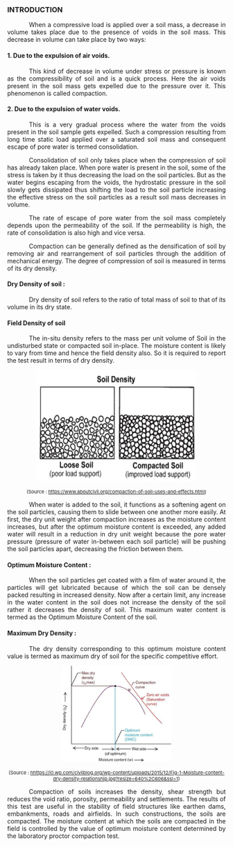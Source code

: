 ### INTRODUCTION<br>

<p style="text-indent:50px; text-align: justify;">
When a compressive load is applied over a soil mass, a decrease in volume takes place due to the presence of voids in the soil mass.
This decrease in volume can take place by two ways: </p>

#### 1. Due to the expulsion of air voids.
<p style="text-indent:50px; text-align: justify;">This kind of decrease in volume under stress or pressure is known as the compressibility of soil and is a quick process. Here the air voids present in the soil mass gets expelled due to the pressure over it. This phenomenon is called compaction.</p>

#### 2. Due to the expulsion of water voids.
<p style="text-indent:50px; text-align: justify;">This is a very gradual process where the water from the voids  present in the soil sample gets expelled. Such a compression resulting from long time static load applied over a saturated soil mass and consequent escape of pore water is termed consolidation.</p>

<p style="text-indent:50px; text-align: justify;">Consolidation of soil only takes place when the compression of soil has already taken place. When pore water is present in the soil, some of the stress is taken by it thus decreasing the load on the soil particles. But as the water begins escaping from the voids, the hydrostatic pressure in the soil slowly gets dissipated thus shifting the load to the soil particle increasing the effective stress on the soil particles as a result soil mass decreases in volume.</p>

<p style="text-indent:50px; text-align: justify;">The rate of escape of pore water from the soil mass completely depends upon the permeability of the soil. If the permeability is high, the rate of consolidation is also high and vice versa.</p>

<p style="text-indent:50px; text-align: justify;">Compaction can be generally defined as the densification of soil by removing air and rearrangement of soil particles through the addition of mechanical energy. The degree of compression of soil is measured in terms of its dry density.</p>

#### Dry Density of soil :
<p style="text-indent:50px; text-align: justify;">Dry density of soil refers to the ratio of total mass of soil to that of its volume in its dry state.</p>

#### Field Density of soil
<p style="text-indent:50px; text-align: justify;">The in-situ density refers to the mass per unit volume of Soil in the undisturbed state or compacted soil in-place. The moisture content is likely to vary from time and hence the field density also. So it is required to report the test result in terms of dry density.
</p>

<center>

<img src="images/sd.png" /></br>
<p style="font-size:11px;">(Source : <a href="https://www.aboutcivil.org/compaction-of-soil-uses-and-effects.html"> https://www.aboutcivil.org/compaction-of-soil-uses-and-effects.html</a>)</p>

</center>

<p style="text-indent:50px; text-align: justify;">When water is added to the soil, it functions as a softening agent on the soil particles, causing them to slide between one another more easily. At first, the dry unit weight after compaction increases as the moisture content increases, but after the optimum moisture content is exceeded, any added water will result in a reduction in dry unit weight because the pore water pressure (pressure of water in-between each soil particle) will be pushing the soil particles apart, decreasing the friction between them.</p>

#### Optimum Moisture Content :
<p style="text-indent:50px; text-align: justify;">
When the soil particles get coated with a film of water around it, the particles will get lubricated because of which the soil can be densely packed resulting in increased density. Now after a certain limit, any increase in the water content in the soil does not increase the density of the soil rather it decreases the density of soil. This maximum water content is termed as the Optimum Moisture Content of the soil.
</p>

#### Maximum Dry Density :
<p style="text-indent:50px; text-align: justify;">
The dry density corresponding to this optimum moisture content value is termed as maximum dry of soil for the specific competitive effort.</p>


<center>

<img src="images/theory2.png" width="50%"/></br>
<p style="font-size:11px;">(Source : <a href="https://i0.wp.com/civilblog.org/wp-content/uploads/2015/12/Fig-1-Moisture-content-dry-density-relationship.jpg?resize=640%2C606&ssl=1"> hhttps://i0.wp.com/civilblog.org/wp-content/uploads/2015/12/Fig-1-Moisture-content-dry-density-relationship.jpg?resize=640%2C606&ssl=1</a>)</p>

</center>

<p style="text-indent:50px; text-align: justify;">
Compaction of soils increases the density, shear strength but reduces the void ratio, porosity, permeability and settlements. The results of this test are useful in the stability of field structures like earthen dams, embankments, roads and airfields. In such constructions, the soils are compacted. The moisture content at which the soils are compacted in the field is controlled by the value of optimum moisture content determined by the laboratory proctor compaction test.
</p>

